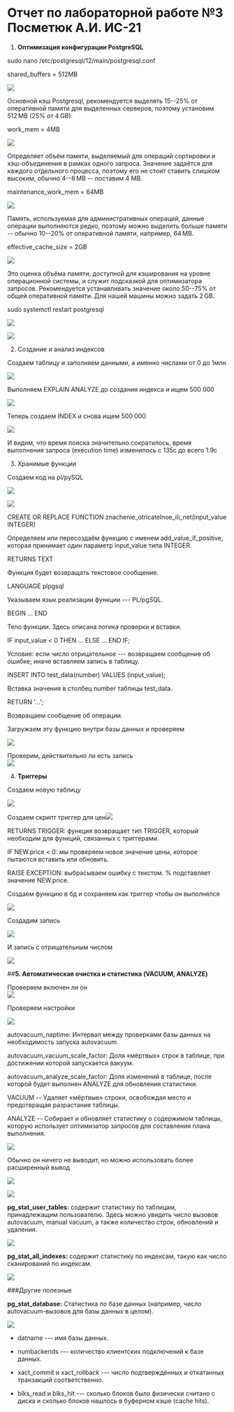 # Отчет по лабораторной работе №3 Посметюк А.И. ИС-21

1.  **Оптимизация конфигурации PostgreSQL**

sudo nano /etc/postgresql/12/main/postgresql.conf

shared_buffers = 512MB

![](vertopal_036234df9d974265a20f3b802af504dc/media/image1.png)

Основной кэш Postgresql, рекомендуется выделять 15--25% от оперативной
памяти для выделенных серверов, поэтому установим 512 MB (25% от 4 GB).

work_mem = 4MB

![](vertopal_036234df9d974265a20f3b802af504dc/media/image2.png)

Определяет объём памяти, выделяемый для операций сортировки и
хэш-объединения в рамках одного запроса. Значение задаётся для каждого
отдельного процесса, поэтому его не стоит ставить слишком высоким,
обычно 4--8 MB -- поставим 4 MB.

maintenance_work_mem = 64MB

![](vertopal_036234df9d974265a20f3b802af504dc/media/image3.png)

Память, используемая для административных операций, данные операции
выполняются редко, поэтому можно выделить больше памяти -- обычно
10--20% от оперативной памяти, например, 64 MB.

effective_cache_size = 2GB

![](vertopal_036234df9d974265a20f3b802af504dc/media/image4.png)

Это оценка объёма памяти, доступной для кэширования на уровне
операционной системы, и служит подсказкой для оптимизатора запросов.
Рекомендуется устанавливать значение около 50--75% от общей оперативной
памяти. Для нашей машины можно задать 2 GB.

sudo systemctl restart postgresql

![](vertopal_036234df9d974265a20f3b802af504dc/media/image5.png)

![](vertopal_036234df9d974265a20f3b802af504dc/media/image6.png)

2.  Создание и анализ индексов

Создаем таблицу и заполняем данными, а именно числами от 0 до 1млн

![](vertopal_036234df9d974265a20f3b802af504dc/media/image7.png)

Выполняем EXPLAIN ANALYZE до создания индекса и ищем 500 000

![](vertopal_036234df9d974265a20f3b802af504dc/media/image8.png)

Теперь создаем INDEX и снова ищем 500 000

![](vertopal_036234df9d974265a20f3b802af504dc/media/image9.png)

И видим, что время поиска значительно сократилось, время выполнения
запроса (execution time) изменилось с 135с до всего 1.9с

3.  Хранимые функции

Создаем код на pl/pySQL

![](vertopal_036234df9d974265a20f3b802af504dc/media/image10.png)

![](vertopal_036234df9d974265a20f3b802af504dc/media/image11.png)

CREATE OR REPLACE FUNCTION znachenie_otricatelnoe_ili_net(input_value
INTEGER)

Определяем или пересоздаём функцию с именем add_value_if_positive,
которая принимает один параметр input_value типа INTEGER.

RETURNS TEXT

Функция будет возвращать текстовое сообщение.

LANGUAGE plpgsql

Указываем язык реализации функции --- PL/pgSQL.

BEGIN ... END

Тело функции. Здесь описана логика проверки и вставки.

IF input_value \< 0 THEN ... ELSE ... END IF;

Условие: если число отрицательное --- возвращаем сообщение об ошибке;
иначе вставляем запись в таблицу.

INSERT INTO test_data(number) VALUES (input_value);

Вставка значения в столбец number таблицы test_data.

RETURN \'...\';

Возвращаем сообщение об операции.

Загружаем эту функцию внутри базы данных и проверяем

![](vertopal_036234df9d974265a20f3b802af504dc/media/image12.png)

Проверим, действительно ли есть запись\
![](vertopal_036234df9d974265a20f3b802af504dc/media/image13.png)

4.  **Триггеры**

Создаем новую таблицу

![](vertopal_036234df9d974265a20f3b802af504dc/media/image14.png)

Создаем скрипт триггер для
цен![](vertopal_036234df9d974265a20f3b802af504dc/media/image15.png)

RETURNS TRIGGER: функция возвращает тип TRIGGER, который необходим для
функций, связанных с триггерами.

IF NEW.price \< 0: мы проверяем новое значение цены, которое пытаются
вставить или обновить.

RAISE EXCEPTION: выбрасываем ошибку с текстом. % подставляет значение
NEW.price.

Создаем функцию в бд и сохраняем как триггер чтобы он выполнялся

![](vertopal_036234df9d974265a20f3b802af504dc/media/image16.png)

Создадим запись

![](vertopal_036234df9d974265a20f3b802af504dc/media/image17.png)

И запись с отрицательным числом

![](vertopal_036234df9d974265a20f3b802af504dc/media/image18.png)

##**5.  Автоматическая очистка и статистика (VACUUM, ANALYZE)**

Проверяем включен ли он\
![](vertopal_036234df9d974265a20f3b802af504dc/media/image19.png)

Проверяем настройки

![](vertopal_036234df9d974265a20f3b802af504dc/media/image20.png)

autovacuum_naptime: Интервал между проверками базы данных на
необходимость запуска autovacuum.

autovacuum_vacuum_scale_factor: Доля «мёртвых» строк в таблице, при
достижении которой запускается вакуум.

autovacuum_analyze_scale_factor: Доля изменений в таблице, после которой
будет выполнен ANALYZE для обновления статистики.

VACUUM -- Удаляет «мёртвые» строки, освобождая место и предотвращая
разрастание таблицы.

ANALYZE -- Собирает и обновляет статистику о содержимом таблицы, которую
использует оптимизатор запросов для составления плана выполнения.

![](vertopal_036234df9d974265a20f3b802af504dc/media/image21.png)

Обычно он ничего не выводит, но можно использовать более расширенный
вывод

![](vertopal_036234df9d974265a20f3b802af504dc/media/image22.png)

![](vertopal_036234df9d974265a20f3b802af504dc/media/image23.png)

**pg_stat_user_tables:** содержит статистику по таблицам, принадлежащим
пользователю. Здесь можно увидеть число вызовов autovacuum, manual
vacuum, а также количество строк, обновлений и удаления.

![](vertopal_036234df9d974265a20f3b802af504dc/media/image24.png)

**pg_stat_all_indexes:** содержит статистику по индексам, такую как
число сканирований по индексам.

![](vertopal_036234df9d974265a20f3b802af504dc/media/image25.png)

###Другие полезные

**pg_stat_database:** Статистика по базе данных (например, число
autovacuum-вызовов для базы данных в целом).

![](vertopal_036234df9d974265a20f3b802af504dc/media/image26.png)

- datname --- имя базы данных.

- numbackends --- количество клиентских подключений к базе данных.

- xact_commit и xact_rollback --- число подтверждённых и откатанных
транзакций соответственно.

- blks_read и blks_hit --- сколько блоков было физически считано с диска и
сколько блоков нашлось в буферном кэше (cache hits).
